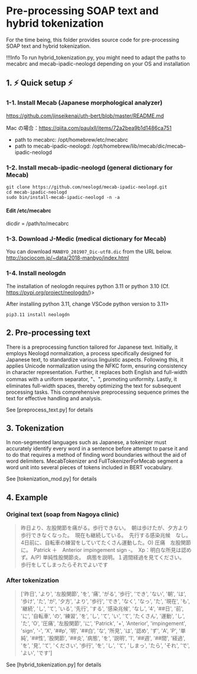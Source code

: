 # Pre-processing SOAP text and hybrid tokenization
For the time being, this folder provides source code for pre-processing SOAP text and hybrid tokenization.<br>

!!!Info To run hybrid_tokenization.py, you might need to adapt the paths to mecabrc and mecab-ipadic-neologd depending on your OS and installation

## 1. :zap: Quick setup :zap:

### 1-1. Install Mecab (Japanese morphological analyzer)

https://github.com/jinseikenai/uth-bert/blob/master/README.md

Mac の場合：https://qiita.com/paulxll/items/72a2bea9b1d1486ca751

- path to mecabrc: /opt/homebrew/etc/mecabrc
- path to mecab-ipadic-neologd: /opt/homebrew/lib/mecab/dic/mecab-ipadic-neologd



### 1-2. Install mecab-ipadic-neologd (general dictionary for Mecab)

`git clone https://github.com/neologd/mecab-ipadic-neologd.git`<br>
`cd mecab-ipadic-neologd`<br>
`sudo bin/install-mecab-ipadic-neologd -n -a`<br>

#### Edit /etc/mecabrc<br>
dicdir = /path/to/mecabrc<br>

### 1-3. Download J-Medic (medical dictionary for Mecab)

You can download `MANBYO_201907_Dic-utf8.dic` from the URL below.<br>
http://sociocom.jp/~data/2018-manbyo/index.html<br>


### 1-4. Install neologdn

The installation of neologdn requires python 3.11 or python 3.10 (Cf. https://pypi.org/project/neologdn/)>

After installing python 3.11, change VSCode python version to 3.11>

`pip3.11 install neologdn`


## 2. Pre-processing text<br>

There is a preprocessing function tailored for Japanese text. Initially, it employs Neologd normalization, a process specifically designed for Japanese text, to standardize various linguistic aspects. Following this, it applies Unicode normalization using the NFKC form, ensuring consistency in character representation. Further, it replaces both English and full-width commas with a uniform separator, "、", promoting uniformity. Lastly, it eliminates full-width spaces, thereby optimizing the text for subsequent processing tasks. This comprehensive preprocessing sequence primes the text for effective handling and analysis.<br>

See [preprocess_text.py] for details<br>
 
## 3. Tokenization

In non-segmented languages such as Japanese, a tokenizer must accurately identify every word in a sentence before attempt to parse it and to do that requires a method of finding word boundaries without the aid of word delimiters. MecabTokenizer and FullTokenizerForMecab segment a word unit into several pieces of tokens included in BERT vocabulary.

See [tokenization_mod.py] for details<br>

## 4. Example

### Original text (soap from Nagoya clinic)

> 昨日より、左股関節を痛がる。歩行できない。　朝は歩けたが、夕方より歩行できなくなった。　現在も継続している。　先行する感染兆候　なし。4日前に、自転車の練習をしていてたくさん運動した。O) 圧痛　左股関節に。　Patrick ＋　Anterior impingement sign -。　Xp：明白な所見は認めず。A/P) 単純性股関節炎。　病態を説明。１週間経過を見てください。　歩行をしてしまったらそれでよいです

### After tokenization

> ['昨日', 'より', '左股関節', 'を', '痛', 'がる', '歩行', 'でき', 'ない', '朝', 'は', '歩け', 'た', 'が', '夕方', 'より', '歩行', 'でき', 'なく', 'なっ', 'た', '現在', 'も', '継続', 'し', 'て', 'いる', '先行', 'する', '感染兆候', 'なし', '4', '##日', '前', 'に', '自転車', 'の', '練習', 'を', 'し', 'て', 'い', 'て', 'たくさん', '運動', 'し', 'た', 'O', '圧痛', '左股関節', 'に', 'Patrick', '+', 'Anterior', 'impingement', 'sign', '-', 'X', '##p', '明', '##白', 'な', '所見', 'は', '認め', 'ず', 'A', 'P', '単純', '##性', '股関節', '##炎', '病態', 'を', '説明', '1', '##週', '##間', '経過', 'を', '見', 'て', 'ください', '歩行', 'を', 'し', 'て', 'しまっ', 'たら', 'それ', 'で', 'よい', 'です']

See [hybrid_tokenization.py] for details<br>



